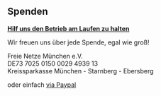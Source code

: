 ## Spenden

<u><b>Hilf uns den Betrieb am Laufen zu halten</b></u>

Wir freuen uns über jede Spende, egal wie groß!

Freie Netze München e.V.<br>
DE73 7025 0150 0029 4939 13<br>
Kreissparkasse München - Starnberg - Ebersberg<br>

oder einfach <a target="_blank" href="https://www.paypal.me/ffmucspenden">via Paypal</a>
